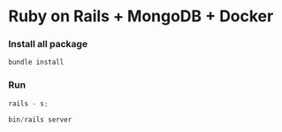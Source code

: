 # Ruby on Rails + MongoDB + Docker

### Install all package

```js
bundle install
```

### Run

```js
rails - s;
```

```js
bin/rails server
```
